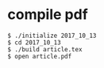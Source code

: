 # compile pdf

```
$ ./initialize 2017_10_13
$ cd 2017_10_13
$ ./build article.tex
$ open article.pdf
```